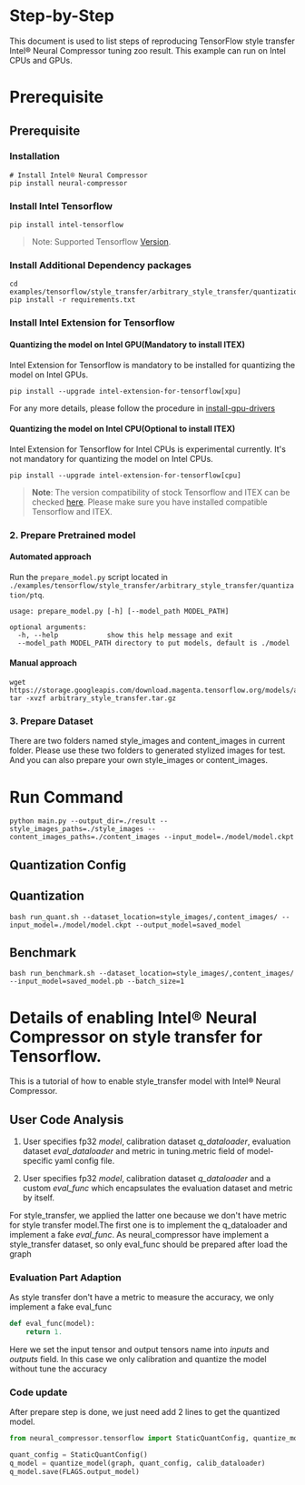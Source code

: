 Step-by-Step
============

This document is used to list steps of reproducing TensorFlow style transfer Intel® Neural Compressor tuning zoo result.
This example can run on Intel CPUs and GPUs.

# Prerequisite

## Prerequisite

### Installation
```shell
# Install Intel® Neural Compressor
pip install neural-compressor
```
### Install Intel Tensorflow
```shell
pip install intel-tensorflow
```
> Note: Supported Tensorflow [Version](../../../../../../README.md#supported-frameworks).

### Install Additional Dependency packages
```shell
cd examples/tensorflow/style_transfer/arbitrary_style_transfer/quantization/ptq 
pip install -r requirements.txt
```

### Install Intel Extension for Tensorflow
#### Quantizing the model on Intel GPU(Mandatory to install ITEX)
Intel Extension for Tensorflow is mandatory to be installed for quantizing the model on Intel GPUs.

```shell
pip install --upgrade intel-extension-for-tensorflow[xpu]
```
For any more details, please follow the procedure in [install-gpu-drivers](https://github.com/intel/intel-extension-for-tensorflow/blob/main/docs/install/install_for_xpu.md#install-gpu-drivers)

#### Quantizing the model on Intel CPU(Optional to install ITEX)
Intel Extension for Tensorflow for Intel CPUs is experimental currently. It's not mandatory for quantizing the model on Intel CPUs.

```shell
pip install --upgrade intel-extension-for-tensorflow[cpu]
```

> **Note**: 
> The version compatibility of stock Tensorflow and ITEX can be checked [here](https://github.com/intel/intel-extension-for-tensorflow#compatibility-table). Please make sure you have installed compatible Tensorflow and ITEX.

### 2. Prepare Pretrained model

#### Automated approach
Run the `prepare_model.py` script located in `./examples/tensorflow/style_transfer/arbitrary_style_transfer/quantization/ptq`.

```
usage: prepare_model.py [-h] [--model_path MODEL_PATH]

optional arguments:
  -h, --help            show this help message and exit
  --model_path MODEL_PATH directory to put models, default is ./model
```

#### Manual approach

```shell
wget https://storage.googleapis.com/download.magenta.tensorflow.org/models/arbitrary_style_transfer.tar.gz
tar -xvzf arbitrary_style_transfer.tar.gz
```

### 3. Prepare Dataset
There are two folders named style_images and content_images in current folder. Please use these two folders to generated stylized images for test. And you can also prepare your own style_images or content_images.


# Run Command
  ```shell
  python main.py --output_dir=./result --style_images_paths=./style_images --content_images_paths=./content_images --input_model=./model/model.ckpt
  ```


## Quantization Config

## Quantization
  ```shell
  bash run_quant.sh --dataset_location=style_images/,content_images/ --input_model=./model/model.ckpt --output_model=saved_model
  ```
## Benchmark
  ```shell
  bash run_benchmark.sh --dataset_location=style_images/,content_images/ --input_model=saved_model.pb --batch_size=1
  ```

Details of enabling Intel® Neural Compressor on style transfer for Tensorflow.
=========================

This is a tutorial of how to enable style_transfer model with Intel® Neural Compressor.
## User Code Analysis
1. User specifies fp32 *model*, calibration dataset *q_dataloader*, evaluation dataset *eval_dataloader* and metric in tuning.metric field of model-specific yaml config file.

2. User specifies fp32 *model*, calibration dataset *q_dataloader* and a custom *eval_func* which encapsulates the evaluation dataset and metric by itself.

For style_transfer, we applied the latter one because we don't have metric for style transfer model.The first one is to implement the q_dataloader and implement a fake *eval_func*. As neural_compressor have implement a style_transfer dataset, so only eval_func should be prepared after load the graph

### Evaluation Part Adaption
As style transfer don't have a metric to measure the accuracy, we only implement a fake eval_func
```python
def eval_func(model):
    return 1.
```

Here we set the input tensor and output tensors name into *inputs* and *outputs* field. In this case we only calibration and quantize the model without tune the accuracy

### Code update

After prepare step is done, we just need add 2 lines to get the quantized model.
```python
from neural_compressor.tensorflow import StaticQuantConfig, quantize_model

quant_config = StaticQuantConfig()
q_model = quantize_model(graph, quant_config, calib_dataloader)
q_model.save(FLAGS.output_model)
```

